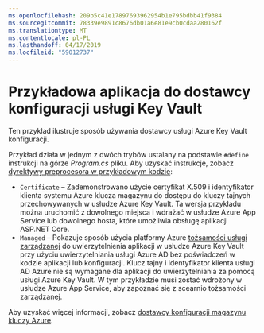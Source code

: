 ```yaml
---
ms.openlocfilehash: 209b5c41e17897693962954b1e795bdbb41f9384
ms.sourcegitcommit: 78339e9891c8676db01a6e81e9cb0cdaa280162f
ms.translationtype: MT
ms.contentlocale: pl-PL
ms.lasthandoff: 04/17/2019
ms.locfileid: "59012737"
---
```

# <a name="key-vault-configuration-provider-sample-app"></a>Przykładowa aplikacja do dostawcy konfiguracji usługi Key Vault

Ten przykład ilustruje sposób używania dostawcy usługi Azure Key Vault konfiguracji.

Przykład działa w jednym z dwóch trybów ustalany na podstawie `#define` instrukcji na górze *Program.cs* pliku. Aby uzyskać instrukcje, zobacz [dyrektywy preprocesora w przykładowym kodzie](https://docs.microsoft.com/aspnet/core#preprocessor-directives-in-sample-code):

* `Certificate` &ndash; Zademonstrowano użycie certyfikat X.509 i identyfikator klienta systemu Azure klucza magazynu do dostępu do kluczy tajnych przechowywanych w usłudze Azure Key Vault. Ta wersja przykładu można uruchomić z dowolnego miejsca i wdrażać w usłudze Azure App Service lub dowolnego hosta, które umożliwia obsługę aplikacji ASP.NET Core.
* `Managed` &ndash; Pokazuje sposób użycia platformy Azure [tożsamości usługi zarządzanej](https://docs.microsoft.com/azure/active-directory/managed-identities-azure-resources/overview) do uwierzytelnienia aplikacji w usłudze Azure Key Vault przy użyciu uwierzytelniania usługi Azure AD bez poświadczeń w kodzie aplikacji lub konfiguracji. Klucz tajny i identyfikator klienta usługi AD Azure nie są wymagane dla aplikacji do uwierzytelniania za pomocą usługi Azure Key Vault. W tym przykładzie musi zostać wdrożony w usłudze Azure App Service, aby zapoznać się z scearnio tożsamości zarządzanej.

Aby uzyskać więcej informacji, zobacz [dostawcy konfiguracji magazynu kluczy Azure](https://docs.microsoft.com/aspnet/core/security/key-vault-configuration).
